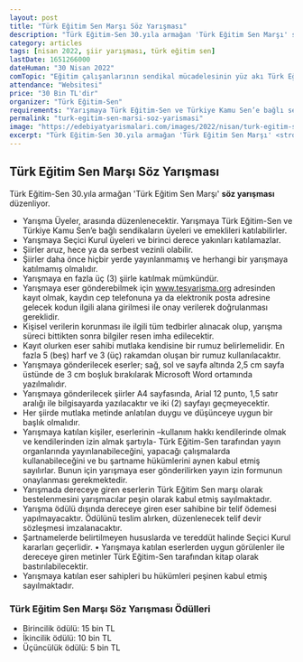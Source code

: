 ```yaml
---
layout: post
title: "Türk Eğitim Sen Marşı Söz Yarışması"
description: "Türk Eğitim-Sen 30.yıla armağan 'Türk Eğitim Sen Marşı' söz yarışması düzenliyor."
category: articles
tags: [nisan 2022, şiir yarışması, türk eğitim sen]
lastDate: 1651266000
dateHuman: "30 Nisan 2022"
comTopic: "Eğitim çalışanlarının sendikal mücadelesinin yüz akı Türk Eğitim Sen’i ve ilkelerini ihtiva eden Türk Eğitim Sen’in kimliğini ve kurumsal bakış açısını yansıtan bir marş sözü yazılması."
attendance: "Websitesi"
price: "30 Bin TL'dir"
organizer: "Türk Eğitim-Sen"
requirements: "Yarışmaya Türk Eğitim-Sen ve Türkiye Kamu Sen’e bağlı sendikaların üyeleri ve emeklileri katılabilirler."
permalink: "turk-egitim-sen-marsi-soz-yarismasi"
image: "https://edebiyatyarismalari.com/images/2022/nisan/turk-egitim-sen-marsi-soz-yarismasi.jpg"
excerpt: "Türk Eğitim-Sen 30.yıla armağan 'Türk Eğitim Sen Marşı' <strong> söz yarışması </strong> düzenliyor."
---
```


## Türk Eğitim Sen Marşı Söz Yarışması
Türk Eğitim-Sen 30.yıla armağan 'Türk Eğitim Sen Marşı' **söz yarışması** düzenliyor.

- Yarışma Üyeler, arasında düzenlenecektir. Yarışmaya Türk Eğitim-Sen ve Türkiye Kamu Sen’e bağlı sendikaların üyeleri ve emeklileri katılabilirler. 
- Yarışmaya Seçici Kurul üyeleri ve birinci derece yakınları katılamazlar. 
- Şiirler aruz, hece ya da serbest vezinli olabilir.
- Şiirler daha önce hiçbir yerde yayınlanmamış ve herhangi bir yarışmaya katılmamış olmalıdır.
- Yarışmaya en fazla üç (3) şiirle katılmak mümkündür. 
- Yarışmaya eser gönderebilmek için www.tesyarisma.org adresinden kayıt olmak, kaydın cep telefonuna ya da elektronik posta adresine gelecek kodun ilgili alana girilmesi ile onay verilerek doğrulanması gereklidir. 
- Kişisel verilerin korunması ile ilgili tüm tedbirler alınacak olup, yarışma süreci bittikten sonra bilgiler resen imha edilecektir. 
- Kayıt olurken eser sahibi mutlaka kendisine bir rumuz belirlemelidir. En fazla 5 (beş) harf ve 3 (üç) rakamdan oluşan bir rumuz kullanılacaktır. 
- Yarışmaya gönderilecek eserler; sağ, sol ve sayfa altında 2,5 cm sayfa üstünde de 3 cm boşluk bırakılarak Microsoft Word ortamında yazılmalıdır. 
- Yarışmaya gönderilecek şiirler A4 sayfasında, Arial 12 punto, 1,5 satır aralığı ile bilgisayarda yazılacaktır ve iki (2) sayfayı geçmeyecektir. 
- Her şiirde mutlaka metinde anlatılan duygu ve düşünceye uygun bir başlık olmalıdır. 
- Yarışmaya katılan kişiler, eserlerinin –kullanım hakkı kendilerinde olmak ve kendilerinden izin almak şartıyla- Türk Eğitim-Sen tarafından yayın organlarında yayınlanabileceğini, yapacağı çalışmalarda kullanabileceğini ve bu şartname hükümlerini aynen kabul etmiş sayılırlar. Bunun için yarışmaya eser gönderilirken yayın izin formunun onaylanması gerekmektedir. 
- Yarışmada dereceye giren eserlerin Türk Eğitim Sen marşı olarak bestelenmesini yarışmacılar peşin olarak kabul etmiş sayılmaktadır. 
- Yarışma ödülü dışında dereceye giren eser sahibine bir telif ödemesi yapılmayacaktır. Ödülünü teslim alırken, düzenlenecek telif devir sözleşmesi imzalanacaktır. 
- Şartnamelerde belirtilmeyen hususlarda ve tereddüt halinde Seçici Kurul kararları geçerlidir. • Yarışmaya katılan eserlerden uygun görülenler ile dereceye giren metinler Türk Eğitim-Sen tarafından kitap olarak bastırılabilecektir.
- Yarışmaya katılan eser sahipleri bu hükümleri peşinen kabul etmiş sayılmaktadır.

### Türk Eğitim Sen Marşı Söz Yarışması Ödülleri
- Birincilik ödülü: 15 bin TL 
- İkincilik ödülü: 10 bin TL 
- Üçüncülük ödülü: 5 bin TL
